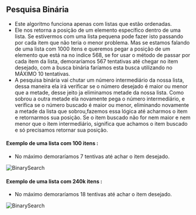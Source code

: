 ## Pesquisa Binária
- Este algoritmo funciona apenas com listas que estão ordenadas.
- Ele nos retorna a posição de um elemento específico dentro de uma lista. Se estivermos com uma lista pequena pode fazer isto passando por cada item que não teria o menor problema. Mas se estamos falando de uma lista com 1000 itens e queremos pegar a posição de um elemento que está na no indice 568, se for usar o método de passar por cada item da lista, demoraríamos 567 tentativas até chegar no item desejado, com a busca binária faríamos esta busca utilizando no MÁXIMO 10 tentativas.
- A pesquisa binária vai chutar um número intermediário da nossa lista, dessa maneira ela irá verificar se o número desejado é maior ou menor que a metade, desse jeito ja eliminamos metade da nossa lista. Como sobrou a outra metade ela novamente pega o número intermediário, e verifica se o número buscado é maior ou menor, eliminando novamente a metade da lista que sobrou,fazemos essa lógica até acharmos o item e retornarmos sua posição. Se o item buscado não for nem maior e nem menor que o item intermediário, significa que achamos o item buscado e só precisamos retornar sua posição.

#### Exemplo de uma lista com 100 itens :
- No máximo demoraríamos 7 tentivas até achar o item desejado.

![BinarySearch](./img/pb.png)

#### Exemplo de uma lista com 240k itens :
- No máximo demoraríamos 18 tentivas até achar o item desejado.

![BinarySearch](./img/pb2.png)
